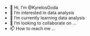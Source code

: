 - 👋 Hi, I’m @KyrelosGoda
- 👀 I’m interested in data analysis
- 🌱 I’m currently learning data analysis
- 💞️ I’m looking to collaborate on ...
- 📫 How to reach me ...

<!---
KyrelosGoda/KyrelosGoda is a ✨ special ✨ repository because its `README.md` (this file) appears on your GitHub profile.
You can click the Preview link to take a look at your changes.
--->
